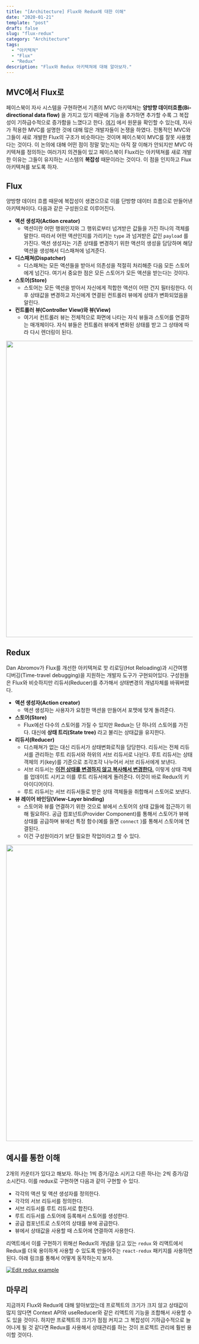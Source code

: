 ```yaml
---
title: "[Architecture] Flux와 Redux에 대한 이해"
date: "2020-01-21"
template: "post"
draft: false
slug: "flux-redux"
category: "Architecture"
tags:
  - "아키텍쳐"
  - "Flux"
  - "Redux"
description: "Flux와 Redux 아키텍쳐에 대해 알아보자."
---
```


## MVC에서 Flux로

페이스북이 자사 시스템을 구현하면서 기존의 MVC 아키텍쳐는 **양방향 데이터흐름(Bi-directional data flow)** 을 가지고 있기 때문에 기능을 추가하면 추가할 수록 그 복잡성이 기하급수적으로 증가함을 느꼈다고 한다. [여기](https://www.infoq.com/news/2014/05/facebook-mvc-flux/) 에서 원문을 확인할 수 있는데, 자사가 적용한 MVC를 설명한 것에 대해 많은 개발자들이 논쟁을 하였다. 전통적인 MVC와 그들이 새로 개발한 Flux의 구조가 비슷하다는 것이며 페이스북이 MVC를 잘못 사용했다는 것이다. 이 논의에 대해 어떤 점이 정말 맞는지는 아직 잘 이해가 안되지만 MVC 아키텍쳐를 정의하는 여러가지 의견들이 있고 페이스북이 Flux라는 아키텍쳐를 새로 개발한 이유는 그들이 유지하는 시스템의 **복잡성** 때문이라는 것이다. 이 점을 인지하고 Flux 아키텍쳐를 보도록 하자.

## Flux

양방향 데이터 흐름 때문에 복잡성이 생겼으므로 이를 단방향 데이터 흐름으로 만들어낸 아키텍쳐이다. 다음과 같은 구성원으로 이루어진다.

* **액션 생성자(Action creator)**
  * 액션이란 어떤 행위인지와 그 행위로부터 넘겨받은 값들을 가진 하나의 객체를 말한다. 따라서 어떤 액션인지를 가리키는 `type` 과 넘겨받은 값인 `payload` 를 가진다. 액션 생성자는 기존 상태를 변경하기 위한 액션의 생성을 담당하며 해당 액션을 생성해서 디스패쳐에 넘겨준다.
* **디스패쳐(Dispatcher)**
  * 디스패쳐는 모든 액션들을 받아서 의존성을 적절히 처리해준 다음 모든 스토어에게 넘긴다. 여기서 중요한 점은 모든 스토어가 모든 액션을 받는다는 것이다.
* **스토어(Store)**
  * 스토어는 모든 액션을 받아서 자신에게 적합한 액션이 어떤 건지 필터링한다. 이후 상태값을 변경하고 자신에게 연결된 컨트롤러 뷰에게 상태가 변화되었음을 알린다.
* **컨트롤러 뷰(Controller View)와 뷰(View)**
  * 여기서 컨트롤러 뷰는 전체적으로 화면에 나타는 자식 뷰들과 스토어를 연결하는 매개체이다. 자식 뷰들은 컨트롤러 뷰에게 변화된 상태를 받고 그 상태에 따라 다시 렌더링이 된다.

<img src="/media/architecture/flux.png" width="800px">

## Redux

Dan Abromov가 Flux를 개선한 아키텍쳐로 핫 리로딩(Hot Reloading)과 시간여행 디버깅(Time-travel debugging)을 지원하는 개발자 도구가 구현되어있다. 구성원들은 Flux와 비슷하지만 리듀서(Reducer)를 추가해서 상태변경의 개념자체를 바꿔버렸다.

* **액션 생성자(Action creator)**
  * 액션 생성자는 사용자가 요청한 액션을 만들어서 포맷에 맞게 돌려준다.
* **스토어(Store)**
  * Flux에선 다수의 스토어를 가질 수 있지만 Redux는 단 하나의 스토어를 가진다. 대신에 **상태 트리(State tree)** 라고 불리는 상태값을 유지한다.
* **리듀서(Reducer)**
  * 디스패쳐가 없는 대신 리듀서가 상태변화로직을 담당한다. 리듀서는 전체 리듀서를 관리하는 루트 리듀서와 하위의 서브 리듀서로 나뉜다. 루트 리듀서는 상태 객체의 키(key)를 기준으로 조각조각 나누어서 서브 리듀서에게 보낸다.
  * 서브 리듀서는 **<u>이전 상태를 변경하지 않고 복사해서 변경한다.</u>** 이렇게 상태 객체를 업데이트 시키고 이를 루트 리듀서에게 돌려준다. 이것이 바로 Redux의 키 아이디어이다.
  * 루트 리듀서는 서브 리듀서들로 받은 상태 객체들을 취합해서 스토어로 보낸다.
* **뷰 레이어 바인딩(View-Layer binding)**
  * 스토어와 뷰를 연결하기 위한 것으로 뷰에서 스토어의 상태 값들에 접근하기 위해 필요하다. 공급 컴포넌트(Provider Component)를 통해서 스토어가 뷰에 상태를 공급하며 뷰에선 특정 함수(예를 들면 `connect` )를 통해서 스토어에 연결된다.
  * 이건 구성원이라기 보단 필요한 작업이라고 할 수 있다.

<img src="/media/architecture/redux.png" width="800px">

## 예시를 통한 이해

2개의 카운터가 있다고 해보자. 하나는 1씩 증가/감소 시키고 다른 하나는 2씩 증가/감소시킨다. 이를 redux로 구현하면 다음과 같이 구현할 수 있다.

* 각각의 액션 및 액션 생성자를 정의한다.
* 각각의 서브 리듀서를 정의한다.
* 서브 리듀서를 루트 리듀서로 합친다.
* 루트 리듀서를 스토어에 등록해서 스토어를 생성한다.
* 공급 컴포넌트로 스토어의 상태를 뷰에 공급한다.
* 뷰에서 상태값을 사용할 때 스토어에 연결하여 사용한다.

리액트에서 이를 구현하기 위해선 Redux의 개념을 담고 있는 `redux` 와 리액트에서 Redux를 더욱 용이하게 사용할 수 있도록 만들어주는 `react-redux` 패키지를 사용하면 된다. 아래 링크를 통해서 어떻게 동작하는지 보자.

[![Edit redux example](https://codesandbox.io/static/img/play-codesandbox.svg)](https://codesandbox.io/s/optimistic-gauss-miejj?fontsize=14&hidenavigation=1&theme=dark)

## 마무리

지금까지 Flux와 Redux에 대해 알아보았는데 프로젝트의 크기가 크지 않고 상태값이 많지 않다면 Context API와 useReducer와 같은 리액트의 기능을 조합해서 사용할 수도 있을 것이다. 하지만 프로젝트의 크기가 점점 커지고 그 복잡성이 기하급수적으로 늘어나게 될 것 같다면 Redux를 사용해서 상태관리를 하는 것이 프로젝트 관리에 훨씬 용이할 것이다.